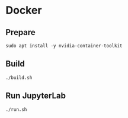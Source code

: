# Docker

## Prepare

```
sudo apt install -y nvidia-container-toolkit
```


## Build

```
./build.sh
```


## Run JupyterLab

```
./run.sh
```
